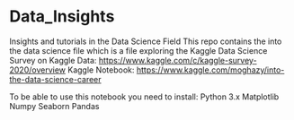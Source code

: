 # Data_Insights
Insights and tutorials in the Data Science Field
This repo contains the into the data science file which is a file exploring the Kaggle Data Science Survey on Kaggle
Data: https://www.kaggle.com/c/kaggle-survey-2020/overview
Kaggle Notebook: https://www.kaggle.com/moghazy/into-the-data-science-career

To be able to use this notebook you need to install:
Python 3.x
Matplotlib
Numpy
Seaborn
Pandas
